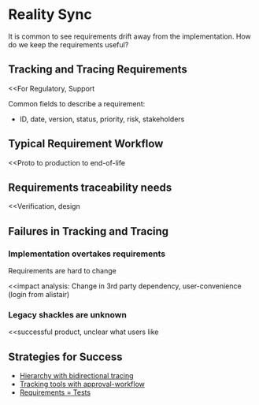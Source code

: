 # Reality Sync

It is common to see requirements drift away from the implementation.
How do we keep the requirements useful?

## Tracking and Tracing Requirements

<<For Regulatory, Support

Common fields to describe a requirement:

- ID, date, version, status, priority, risk, stakeholders

## Typical Requirement Workflow

<<Proto to production to end-of-life

## Requirements traceability needs

<<Verification, design

## Failures in Tracking and Tracing

### Implementation overtakes requirements

Requirements are hard to change

<<impact analysis: Change in 3rd party dependency, user-convenience (login from alistair)

### Legacy shackles are unknown

<<successful product, unclear what users like

## Strategies for Success

- [Hierarchy with bidirectional tracing](modeling-needs-hierarchy.md)
- [Tracking tools with approval-workflow](modeling-needs-hierarchy.md)
- [Requirements = Tests](modeling-needs-as-tests.md)
